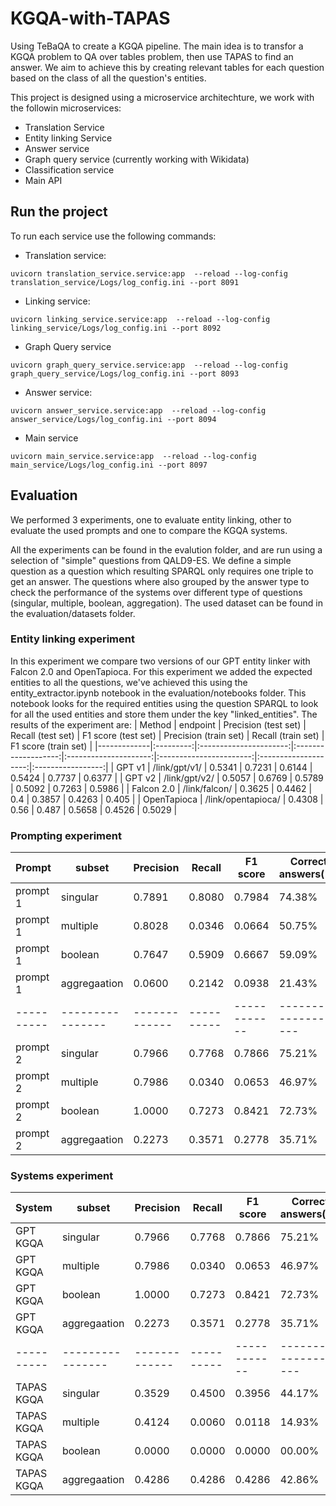 # KGQA-with-TAPAS
Using TeBaQA to create a KGQA pipeline. The main idea is to transfor a KGQA problem to  QA over tables problem,  then use TAPAS to find an answer. We aim to achieve this by creating relevant tables for each question based on the class of all the question's entities.

This project is designed using a microservice architechture, we work with the followin microservices:
- Translation Service
- Entity linking Service
- Answer service
- Graph query service (currently  working with Wikidata)
- Classification service
- Main API

## Run the project
To run each service use the following commands:

- Translation service:

```
uvicorn translation_service.service:app  --reload --log-config translation_service/Logs/log_config.ini --port 8091
```

- Linking service:

```
uvicorn linking_service.service:app  --reload --log-config linking_service/Logs/log_config.ini --port 8092
```

- Graph Query service

```
uvicorn graph_query_service.service:app  --reload --log-config graph_query_service/Logs/log_config.ini --port 8093
```

- Answer service:

```
uvicorn answer_service.service:app  --reload --log-config answer_service/Logs/log_config.ini --port 8094
```

- Main service

```
uvicorn main_service.service:app  --reload --log-config main_service/Logs/log_config.ini --port 8097
```
## Evaluation
We performed 3 experiments, one to evaluate entity linking, other to evaluate the used prompts and one to compare the KGQA systems.

All the experiments can be found in the evalution folder, and are run using a selection of "simple" questions from QALD9-ES. We define a simple question as a question which resulting SPARQL only requires one triple to get an answer. The questions where also grouped by the answer type to check the performance of the systems over different type of questions (singular, multiple, boolean, aggregation). The used dataset can be found in the evaluation/datasets folder.

### Entity linking experiment
In this experiment we compare two versions of our GPT entity linker with Falcon 2.0 and OpenTapioca. For this experiment we added the expected entities to all the questions, we've achieved this using the entity_extractor.ipynb notebook in the evaluation/notebooks folder. This notebook looks for the required entities using the question SPARQL to look for all the used entities and store them under the key "linked_entities".
The results of the experiment are:
|    Method   |  endpoint |  Precision (test set)  |  Recall (test set)  |  F1 score (test set)  |  Precision (train set)  |  Recall (train set)  |  F1 score (train set)  |
|-------------|:---------:|:----------------------:|:-------------------:|:---------------------:|:-----------------------:|:--------------------:|:-----------------:|
|    GPT v1   | /link/gpt/v1/  |  0.5341  |  0.7231  |  0.6144  |  0.5424  | 0.7737  |  0.6377  |
|    GPT v2   | /link/gpt/v2/  |  0.5057  |  0.6769  |  0.5789  |  0.5092  |  0.7263  |  0.5986  |
|  Falcon 2.0  | /link/falcon/  |  0.3625  |  0.4462  |  0.4  |  0.3857  |  0.4263  |  0.405  |
|  OpenTapioca  | /link/opentapioca/  |  0.4308  |  0.56  |  0.487  |  0.5658  |  0.4526  |  0.5029  |

### Prompting experiment
|  Prompt  |   subset       |  Precision  |  Recall  |  F1 score  |  Correct answers(%) | 
|----------|----------------|-------------|----------|------------|---------------------|
| prompt 1 |  singular      |  0.7891     |  0.8080  |  0.7984    |  74.38%             |
| prompt 1 |  multiple      |  0.8028     |  0.0346  |  0.0664    |  50.75%             |
| prompt 1 |  boolean       |  0.7647     |  0.5909  |  0.6667    |  59.09%             |
| prompt 1 |  aggregaation  |  0.0600     |  0.2142  |  0.0938    |  21.43%             |
|----------|----------------|-------------|----------|------------|---------------------|
| prompt 2 |  singular      |  0.7966     |  0.7768  |  0.7866    |  75.21%             |
| prompt 2 |  multiple      |  0.7986     |  0.0340  |  0.0653    |  46.97%             |
| prompt 2 |  boolean       |  1.0000     |  0.7273  |  0.8421    |  72.73%             |
| prompt 2 |  aggregaation  |  0.2273     |  0.3571  |  0.2778    |  35.71%             |

### Systems experiment
|  System  |   subset       |  Precision  |  Recall  |  F1 score  |  Correct answers(%) | 
|----------|----------------|-------------|----------|------------|---------------------|
| GPT KGQA |  singular      |  0.7966     |  0.7768  |  0.7866    |  75.21%             |
| GPT KGQA |  multiple      |  0.7986     |  0.0340  |  0.0653    |  46.97%             |
| GPT KGQA |  boolean       |  1.0000     |  0.7273  |  0.8421    |  72.73%             |
| GPT KGQA |  aggregaation  |  0.2273     |  0.3571  |  0.2778    |  35.71%             |
|----------|----------------|-------------|----------|------------|---------------------|
| TAPAS KGQA |  singular      |  0.3529     |  0.4500  |  0.3956    |  44.17%             |
| TAPAS KGQA |  multiple      |  0.4124     |  0.0060  |  0.0118    |  14.93%             |
| TAPAS KGQA |  boolean       |  0.0000     |  0.0000  |  0.0000    |  00.00%             |
| TAPAS KGQA |  aggregaation  |  0.4286     |  0.4286  |  0.4286    |  42.86%             |
